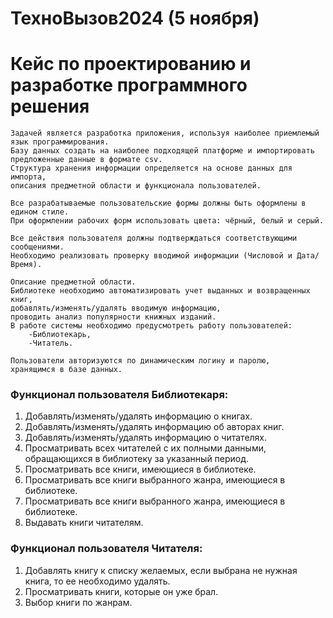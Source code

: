 # ТехноВызов2024 (5 ноября)
# Кейс по проектированию и разработке программного решения

```
Задачей является разработка приложения, используя наиболее приемлемый язык программирования. 
Базу данных создать на наиболее подходящей платформе и импортировать предложенные данные в формате csv. 
Структура хранения информации определяется на основе данных для импорта, 
описания предметной области и функционала пользователей.

Все разрабатываемые пользовательские формы должны быть оформлены в едином стиле. 
При оформлении рабочих форм использовать цвета: чёрный, белый и серый.

Все действия пользователя должны подтверждаться соответствующими сообщениями. 
Необходимо реализовать проверку вводимой информации (Числовой и Дата/Время).

Описание предметной области. 
Библиотеке необходимо автоматизировать учет выданных и возвращенных книг, 
добавлять/изменять/удалять вводимую информацию, 
проводить анализ популярности книжных изданий. 
В работе системы необходимо предусмотреть работу пользователей: 
    -Библиотекарь, 
    -Читатель.

Пользователи авторизуются по динамическим логину и паролю, 
хранящимся в базе данных. 
```


### Функционал пользователя Библиотекаря:
1) Добавлять/изменять/удалять информацию о книгах.
2) Добавлять/изменять/удалять информацию об авторах книг.
3) Добавлять/изменять/удалять информацию о читателях.
4) Просматривать всех читателей с их полными данными, обращающихся в библиотеку за указанный период.
5) Просматривать все книги, имеющиеся в библиотеке.
6) Просматривать все книги выбранного жанра, имеющиеся в библиотеке.
7) Просматривать все книги выбранного жанра, имеющиеся в библиотеке.
8) Выдавать книги читателям.

### Функционал пользователя Читателя:
1) Добавлять книгу к списку желаемых, если выбрана не нужная книга, то ее необходимо удалять.
2) Просматривать книги, которые он уже брал.
3) Выбор книги по жанрам.